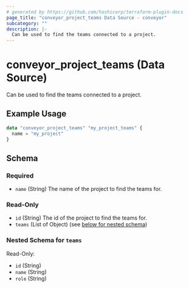 ```yaml
---
# generated by https://github.com/hashicorp/terraform-plugin-docs
page_title: "conveyor_project_teams Data Source - conveyor"
subcategory: ""
description: |-
  Can be used to find the teams connected to a project.
---
```


# conveyor_project_teams (Data Source)

Can be used to find the teams connected to a project.

## Example Usage

```terraform
data "conveyor_project_teams" "my_project_teams" {
  name = "my_project"
}
```

<!-- schema generated by tfplugindocs -->
## Schema

### Required

- `name` (String) The name of the project to find the teams for.

### Read-Only

- `id` (String) The id of the project to find the teams for.
- `teams` (List of Object) (see [below for nested schema](#nestedatt--teams))

<a id="nestedatt--teams"></a>
### Nested Schema for `teams`

Read-Only:

- `id` (String)
- `name` (String)
- `role` (String)


